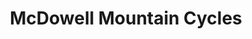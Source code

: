 ---
title: "McDowell Mountain Cycles"
url: /fountain-hills/mcdowell-mountain-cycles/
shop: bicycle
---